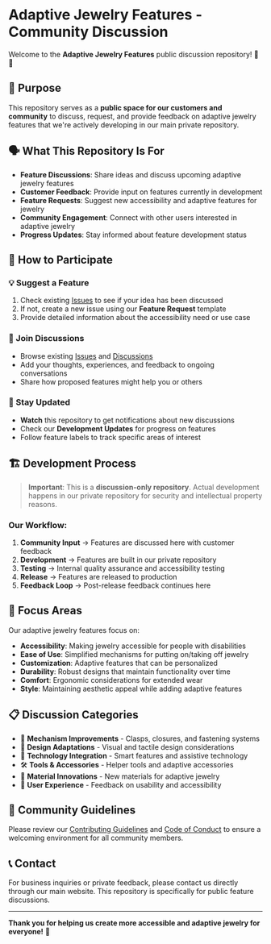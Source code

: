 # Adaptive Jewelry Features - Community Discussion

Welcome to the **Adaptive Jewelry Features** public discussion repository! 🎨✨

## 🎯 Purpose

This repository serves as a **public space for our customers and community** to discuss, request, and provide feedback on adaptive jewelry features that we're actively developing in our main private repository. 

## 🗣️ What This Repository Is For

- **Feature Discussions**: Share ideas and discuss upcoming adaptive jewelry features
- **Customer Feedback**: Provide input on features currently in development
- **Feature Requests**: Suggest new accessibility and adaptive features for jewelry
- **Community Engagement**: Connect with other users interested in adaptive jewelry
- **Progress Updates**: Stay informed about feature development status

## 🚀 How to Participate

### 💡 Suggest a Feature
1. Check existing [Issues](../../issues) to see if your idea has been discussed
2. If not, create a new issue using our **Feature Request** template
3. Provide detailed information about the accessibility need or use case

### 💬 Join Discussions
- Browse existing [Issues](../../issues) and [Discussions](../../discussions) 
- Add your thoughts, experiences, and feedback to ongoing conversations
- Share how proposed features might help you or others

### 📢 Stay Updated
- **Watch** this repository to get notifications about new discussions
- Check our **Development Updates** for progress on features
- Follow feature labels to track specific areas of interest

## 🏗️ Development Process

> **Important**: This is a **discussion-only repository**. Actual development happens in our private repository for security and intellectual property reasons.

### Our Workflow:
1. **Community Input** → Features are discussed here with customer feedback
2. **Development** → Features are built in our private repository
3. **Testing** → Internal quality assurance and accessibility testing
4. **Release** → Features are released to production
5. **Feedback Loop** → Post-release feedback continues here

## 🎯 Focus Areas

Our adaptive jewelry features focus on:

- **Accessibility**: Making jewelry accessible for people with disabilities
- **Ease of Use**: Simplified mechanisms for putting on/taking off jewelry
- **Customization**: Adaptive features that can be personalized
- **Durability**: Robust designs that maintain functionality over time
- **Comfort**: Ergonomic considerations for extended wear
- **Style**: Maintaining aesthetic appeal while adding adaptive features

## 📋 Discussion Categories

- 🔧 **Mechanism Improvements** - Clasps, closures, and fastening systems
- 🎨 **Design Adaptations** - Visual and tactile design considerations
- 📱 **Technology Integration** - Smart features and assistive technology
- 🛠️ **Tools & Accessories** - Helper tools and adaptive accessories
- 💎 **Material Innovations** - New materials for adaptive jewelry
- 📖 **User Experience** - Feedback on usability and accessibility

## 🤝 Community Guidelines

Please review our [Contributing Guidelines](CONTRIBUTING.md) and [Code of Conduct](CODE_OF_CONDUCT.md) to ensure a welcoming environment for all community members.

## 📞 Contact

For business inquiries or private feedback, please contact us directly through our main website. This repository is specifically for public feature discussions.

---

**Thank you for helping us create more accessible and adaptive jewelry for everyone!** 💜